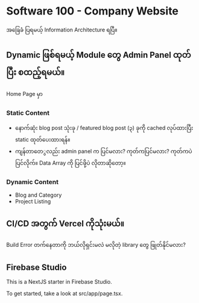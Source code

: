 # Software 100 - Company Website

အခြေခံ ပြရမယ့် Information Architecture ရပြီ။

## Dynamic ဖြစ်ရမယ့် Module တွေ Admin Panel ထုတ်ပြီး စထည့်ရမယ်။

Home Page မှာ 

### Static Content

- နောက်ဆုံး blog post သုံးခု / featured blog post (၃) ခုကို cached လုပ်ထားပြီး static ထုတ်ပေးထားရန်။
- ကျန်တာတေွလည်း admin panel က ပြင်မလား? ကုတ်ကပြင်မလား? ကုတ်ကပဲ ပြင်လိုက်။ Data Array ကို ပြင်ဖို့ပဲ လိုတာဆိုတော့။

### Dynamic Content 
- Blog and Category
- Project Listing


## CI/CD အတွက် Vercel ကိုသုံးမယ်။ 

Build Error တက်နေတာကို ဘယ်လိုရှင်းမလဲ 
မလိုတဲ့ library တွေ ဖြုတ်နိုင်မလား?


## Firebase Studio

This is a NextJS starter in Firebase Studio.

To get started, take a look at src/app/page.tsx.
